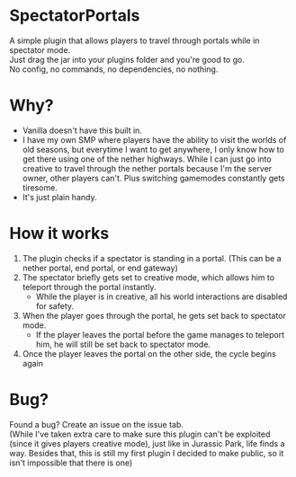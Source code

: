 # SpectatorPortals
A simple plugin that allows players to travel through portals while in spectator mode.  
Just drag the jar into your plugins folder and you're good to go.  
No config, no commands, no dependencies, no nothing.

# Why?
- Vanilla doesn't have this built in.
- I have my own SMP where players have the ability to visit the worlds of old seasons, 
 but everytime I want to get anywhere, I only know how to get there using one of the nether highways.
 While I can just go into creative to travel through the nether portals because I'm the server owner, other players can't.
 Plus switching gamemodes constantly gets tiresome.
- It's just plain handy.

# How it works
1. The plugin checks if a spectator is standing in a portal. (This can be a nether portal, end portal, or end gateway)
2. The spectator briefly gets set to creative mode, which allows him to teleport through the portal instantly.
   - While the player is in creative, all his world interactions are disabled for safety.
3. When the player goes through the portal, he gets set back to spectator mode.
   - If the player leaves the portal before the game manages to teleport him, he will still be set back to spectator mode.
4. Once the player leaves the portal on the other side, the cycle begins again

# Bug?
Found a bug? Create an issue on the issue tab.  
(While I've taken extra care to make sure this plugin can't be exploited (since it gives players creative mode),
 just like in Jurassic Park, life finds a way. Besides that, this is still my first plugin I decided to make public, so
 it isn't impossible that there is one)